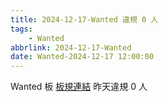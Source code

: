 ```yaml
---
title: 2024-12-17-Wanted 違規 0 人
tags:
    - Wanted
abbrlink: 2024-12-17-Wanted
date: Wanted-2024-12-17 12:00:00
---
```

Wanted 板 [板規連結](https://www.ptt.cc/bbs/Wanted/M.1608829773.A.D3B.html)
昨天違規 0 人
